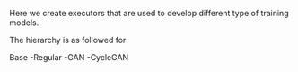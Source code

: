 Here we create executors that are used to develop different type of training models.

The hierarchy is as followed for 

Base
-Regular
-GAN
-CycleGAN

